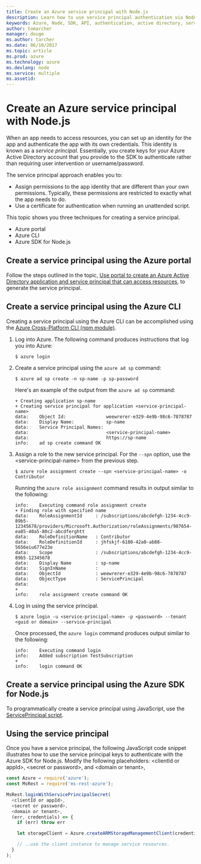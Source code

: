 ```yaml
---
title: Create an Azure service principal with Node.js
description: Learn how to use service principal authentication via Node.js 
keywords: Azure, Node, SDK, API, authentication, active directory, service principal
author: tomarcher
manager: douge
ms.author: tarcher
ms.date: 06/10/2017
ms.topic: article
ms.prod: azure
ms.technology: azure
ms.devlang: node
ms.service: multiple
ms.assetid: 
---
```


# Create an Azure service principal with Node.js 

When an app needs to access resources, you can set up an identity for the app and authenticate the app with its own credentials. This identity is known as a *service principal*. Essentially, you create keys for your Azure Active Directory account that you provide to the SDK to authenticate rather than requiring user intervention or username/password.

The service principal approach enables you to:
- Assign permissions to the app identity that are different than your own permissions. Typically, these permissions are restricted to exactly what the app needs to do.
- Use a certificate for authentication when running an unattended script.

This topic shows you three techniques for creating a service principal.

- Azure portal
- Azure CLI
- Azure SDK for Node.js

## Create a service principal using the Azure portal

Follow the steps outlined in the topic, 
[Use portal to create an Azure Active Directory application and service principal that can access resources](https://azure.microsoft.com/en-us/documentation/articles/resource-group-create-service-principal-portal/), to generate the service principal.

## Create a service principal using the Azure CLI

Creating a service principal using the Azure CLI can be 
accomplished using the 
[Azure Cross-Platform CLI (npm module)](https://github.com/Azure/azure-xplat-cli).

1. Log into Azure. The following command produces instructions that log you into Azure: 

	```shell
	$ azure login
	```

2. Create a service principal using the `azure ad sp` command:

	```shell
	$ azure ad sp create -n sp-name -p sp-password
	```

	Here's an example of the output from the `azure ad sp` command:

	```shell
	+ Creating application sp-name
	+ Creating service principal for application <service-principal-name>
	data:    Object Id:               weewrerer-e329-4e9b-98c6-7878787
	data:    Display Name:            sp-name
	data:    Service Principal Names:
	data:                             <service-principal-name>
	data:                             https://sp-name
	info:    ad sp create command OK
	```

3. Assign a role to the new service principal. For the `--spn` option, use the &lt;service-principal-name> from the previous step.

	```shell
	$ azure role assignment create --spn <service-principal-name> -o Contributor
	```

	Running the `azure role assignment` command results in output similar to the following:

	```shell
	info:    Executing command role assignment create
	+ Finding role with specified name
	data:    RoleAssignmentId     : /subscriptions/abcdefgh-1234-4cc9-89b5-12345678/providers/Microsoft.Authorization/roleAssignments/987654-ea85-40a5-80c2-abcdferghtt
	data:    RoleDefinitionName   : Contributor
	data:    RoleDefinitionId     : jhfskjf-6180-42a0-ab88-5656eiu677e23e
	data:    Scope                : /subscriptions/abcdefgh-1234-4cc9-89b5-12345678
	data:    Display Name         : sp-name
	data:    SignInName           :
	data:    ObjectId             : weewrerer-e329-4e9b-98c6-7878787
	data:    ObjectType           : ServicePrincipal
	data:
	+
	info:    role assignment create command OK
	```

4. Log in using the service principal.

	```shell
	$ azure login -u <service-principal-name> -p <password> --tenant <guid or domain> --service-principal
	```

	Once processed, the `azure login` command produces output similar to the following:

	```shell
	info:    Executing command login
	info:    Added subscription TestSubscription
	+
	info:    login command OK
	```

## Create a service principal using the Azure SDK for Node.js

To programmatically create a service principal using JavaScript, use the 
[ServicePrincipal script](https://github.com/Azure/azure-sdk-for-node/tree/master/Documentation/ServicePrincipal).   

## Using the service principal

Once you have a service principal, the following JavaScript code snippet 
illustrates how to use the service principal keys to authenticate with the 
Azure SDK for Node.js. Modify the following placeholders: &lt;clientId or appId>, &lt;secret or password>,
and &lt;domain or tenant>,

```javascript
const Azure = require('azure');
const MsRest = require('ms-rest-azure');

MsRest.loginWithServicePrincipalSecret(
  <clientId or appId>,
  <secret or password>,
  <domain or tenant>,
  (err, credentials) => {
    if (err) throw err

    let storageClient = Azure.createARMStorageManagementClient(credentials, 'subscription-id');

    // ..use the client instance to manage service resources.
  }
);
```
